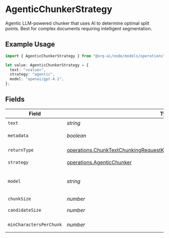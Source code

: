 # AgenticChunkerStrategy

Agentic LLM-powered chunker that uses AI to determine optimal split points. Best for complex documents requiring intelligent segmentation.

## Example Usage

```typescript
import { AgenticChunkerStrategy } from "@orq-ai/node/models/operations";

let value: AgenticChunkerStrategy = {
  text: "<value>",
  strategy: "agentic",
  model: "openai/gpt-4.1",
};
```

## Fields

| Field                                                                                                                                                                | Type                                                                                                                                                                 | Required                                                                                                                                                             | Description                                                                                                                                                          | Example                                                                                                                                                              |
| -------------------------------------------------------------------------------------------------------------------------------------------------------------------- | -------------------------------------------------------------------------------------------------------------------------------------------------------------------- | -------------------------------------------------------------------------------------------------------------------------------------------------------------------- | -------------------------------------------------------------------------------------------------------------------------------------------------------------------- | -------------------------------------------------------------------------------------------------------------------------------------------------------------------- |
| `text`                                                                                                                                                               | *string*                                                                                                                                                             | :heavy_check_mark:                                                                                                                                                   | The text content to be chunked                                                                                                                                       |                                                                                                                                                                      |
| `metadata`                                                                                                                                                           | *boolean*                                                                                                                                                            | :heavy_minus_sign:                                                                                                                                                   | Whether to include metadata for each chunk                                                                                                                           |                                                                                                                                                                      |
| `returnType`                                                                                                                                                         | [operations.ChunkTextChunkingRequestKnowledgeRequestRequestBodyReturnType](../../models/operations/chunktextchunkingrequestknowledgerequestrequestbodyreturntype.md) | :heavy_minus_sign:                                                                                                                                                   | Return format: chunks (with metadata) or texts (plain strings)                                                                                                       |                                                                                                                                                                      |
| `strategy`                                                                                                                                                           | [operations.AgenticChunker](../../models/operations/agenticchunker.md)                                                                                               | :heavy_check_mark:                                                                                                                                                   | N/A                                                                                                                                                                  |                                                                                                                                                                      |
| `model`                                                                                                                                                              | *string*                                                                                                                                                             | :heavy_check_mark:                                                                                                                                                   | Chat model to use for chunking. (Available models)[https://docs.orq.ai/docs/proxy#chat-models]                                                                       | openai/gpt-4.1                                                                                                                                                       |
| `chunkSize`                                                                                                                                                          | *number*                                                                                                                                                             | :heavy_minus_sign:                                                                                                                                                   | Maximum tokens per chunk                                                                                                                                             |                                                                                                                                                                      |
| `candidateSize`                                                                                                                                                      | *number*                                                                                                                                                             | :heavy_minus_sign:                                                                                                                                                   | Size of candidate splits for LLM evaluation                                                                                                                          |                                                                                                                                                                      |
| `minCharactersPerChunk`                                                                                                                                              | *number*                                                                                                                                                             | :heavy_minus_sign:                                                                                                                                                   | Minimum characters allowed per chunk                                                                                                                                 |                                                                                                                                                                      |